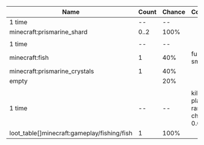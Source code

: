 | Name                                        | Count | Chance | Comment                                 |
| ------------------------------------------- | ----- | ------ | --------------------------------------- |
| 1 time                                      |    -- |     -- |                                         |
| minecraft:prismarine_shard                  |  0..2 |   100% |                                         |
|                                             |       |        |                                         |
| 1 time                                      |    -- |     -- |                                         |
| minecraft:fish                              |     1 |    40% | furnace smelt                           |
| minecraft:prismarine_crystals               |     1 |    40% |                                         |
| empty                                       |       |    20% |                                         |
|                                             |       |        |                                         |
| 1 time                                      |    -- |     -- | killed by player, random chance: 0.025% |
| loot_table[]minecraft:gameplay/fishing/fish |     1 |   100% |                                         |